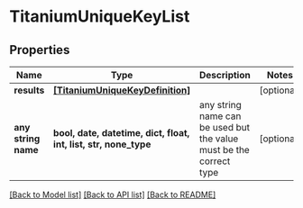 # TitaniumUniqueKeyList


## Properties
Name | Type | Description | Notes
------------ | ------------- | ------------- | -------------
**results** | [**[TitaniumUniqueKeyDefinition]**](TitaniumUniqueKeyDefinition.md) |  | [optional] 
**any string name** | **bool, date, datetime, dict, float, int, list, str, none_type** | any string name can be used but the value must be the correct type | [optional]

[[Back to Model list]](../README.md#documentation-for-models) [[Back to API list]](../README.md#documentation-for-api-endpoints) [[Back to README]](../README.md)


